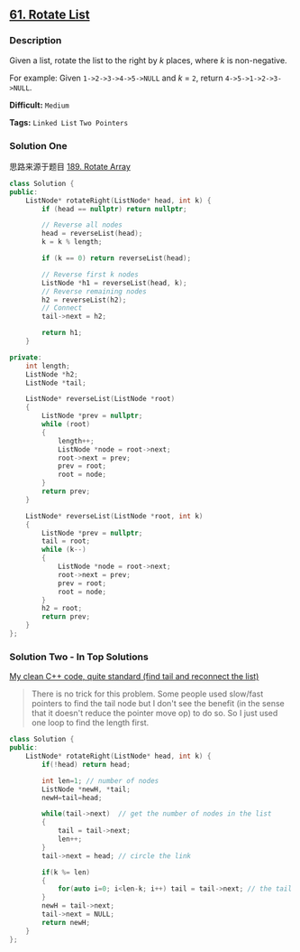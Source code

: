 ## [61. Rotate List](https://leetcode.com/problems/rotate-list/description/)

### Description

Given a list, rotate the list to the right by _k_ places, where _k_ is non-negative.

For example:
Given `1->2->3->4->5->NULL` and _k_ = `2`,
return `4->5->1->2->3->NULL`.

**Difficult:** `Medium`

**Tags:** `Linked List` `Two Pointers`

### Solution One

思路来源于题目 [189. Rotate Array](https://leetcode.com/problems/rotate-array/solution/#approach-4-using-reverse-accepted)

```c++
class Solution {
public:
    ListNode* rotateRight(ListNode* head, int k) {
        if (head == nullptr) return nullptr;

        // Reverse all nodes
        head = reverseList(head);
        k = k % length;

        if (k == 0) return reverseList(head);

        // Reverse first k nodes
        ListNode *h1 = reverseList(head, k);
        // Reverse remaining nodes
        h2 = reverseList(h2);
        // Connect
        tail->next = h2;

        return h1;
    }

private:
    int length;
    ListNode *h2;
    ListNode *tail;

    ListNode* reverseList(ListNode *root)
    {
        ListNode *prev = nullptr;
        while (root)
        {
            length++;
            ListNode *node = root->next;
            root->next = prev;
            prev = root;
            root = node;
        }
        return prev;
    }

    ListNode* reverseList(ListNode *root, int k)
    {
        ListNode *prev = nullptr;
        tail = root;
        while (k--)
        {
            ListNode *node = root->next;
            root->next = prev;
            prev = root;
            root = node;
        }
        h2 = root;
        return prev;
    }
};
```

### Solution Two - In Top Solutions

[My clean C++ code, quite standard (find tail and reconnect the list)](https://discuss.leetcode.com/topic/14470/my-clean-c-code-quite-standard-find-tail-and-reconnect-the-list)

> There is no trick for this problem. Some people used slow/fast pointers to find the tail node but I don't see the benefit (in the sense that it doesn't reduce the pointer move op) to do so. So I just used one loop to find the length first.

```c++
class Solution {
public:
    ListNode* rotateRight(ListNode* head, int k) {
        if(!head) return head;

        int len=1; // number of nodes
        ListNode *newH, *tail;
        newH=tail=head;

        while(tail->next)  // get the number of nodes in the list
        {
            tail = tail->next;
            len++;
        }
        tail->next = head; // circle the link

        if(k %= len)
        {
            for(auto i=0; i<len-k; i++) tail = tail->next; // the tail node is the (len-k)-th node (1st node is head)
        }
        newH = tail->next;
        tail->next = NULL;
        return newH;
    }
};
```
